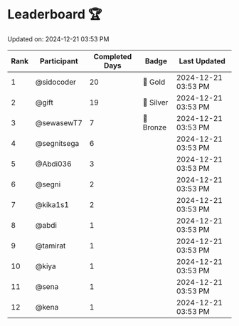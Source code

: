 # Leaderboard 🏆

Updated on: 2024-12-21 03:53 PM

| Rank | Participant       | Completed Days | Badge      | Last Updated         |
|------|-------------------|----------------|------------|----------------------|
| 1    | @sidocoder        | 20             | 🏅 Gold     | 2024-12-21 03:53 PM |
| 2    | @gift             | 19             | 🥈 Silver   | 2024-12-21 03:53 PM |
| 3    | @sewasewT7        | 7              | 🥉 Bronze   | 2024-12-21 03:53 PM |
| 4    | @segnitsega       | 6              |            | 2024-12-21 03:53 PM |
| 5    | @Abdi036          | 3              |            | 2024-12-21 03:53 PM |
| 6    | @segni            | 2              |            | 2024-12-21 03:53 PM |
| 7    | @kika1s1          | 2              |            | 2024-12-21 03:53 PM |
| 8    | @abdi             | 1              |            | 2024-12-21 03:53 PM |
| 9    | @tamirat          | 1              |            | 2024-12-21 03:53 PM |
| 10   | @kiya             | 1              |            | 2024-12-21 03:53 PM |
| 11   | @sena             | 1              |            | 2024-12-21 03:53 PM |
| 12   | @kena             | 1              |            | 2024-12-21 03:53 PM |
